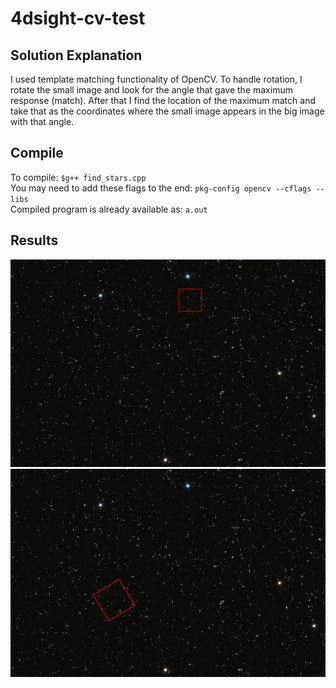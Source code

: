 # 4dsight-cv-test

## Solution Explanation

I used template matching functionality of OpenCV. To handle rotation, I rotate the small image and look for the angle that gave the maximum response (match). After that I find the location of the maximum match and take that as the coordinates where the small image appears in the big image with that angle.

## Compile

To compile: `$g++ find_stars.cpp`  
You may need to add these flags to the end: ``pkg-config opencv --cflags --libs``  
Compiled program is already available as: `a.out`

## Results

![png](./result.png)
![png](./result_rotated.png)
